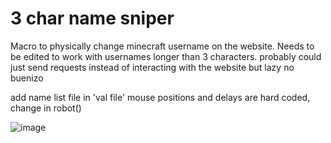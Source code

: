 # 3 char name sniper
Macro to physically change minecraft username on the website. Needs to be edited to work with usernames longer than 3 characters.
probably could just send requests instead of interacting with the website but lazy no buenizo

add name list file in 'val file'
mouse positions and delays are hard coded, change in robot()

![image](https://user-images.githubusercontent.com/82464360/235425723-6ea014ba-39a9-49ff-8af0-b6b7928e2ce2.png)
